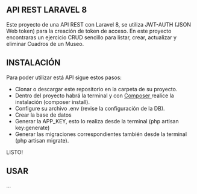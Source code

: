 ## API REST LARAVEL 8 

Este proyecto de una API REST con Laravel 8, se utiliza JWT-AUTH (JSON Web token) para la creación de token de acceso. En este proyecto encontraras un ejercicio CRUD sencillo para listar, crear, actualizar y eliminar Cuadros de un Museo.

## INSTALACIÓN

Para poder utilizar está API sigue estos pasos:

- Clonar o descargar este repositorio en la carpeta de su proyecto.
- Dentro del proyecto habrá la terminal y con [Composer ](https://getcomposer.org/) realice la instalación (composer install).
- Configure su archivo .env (revise la configuración de la DB).
- Crear la base de datos
- Generar la APP_KEY, esto lo realiza desde la terminal (php artisan key:generate)
- Generar las migraciones correspondientes también desde la terminal (php artisan migrate).

LISTO!

## USAR

...
